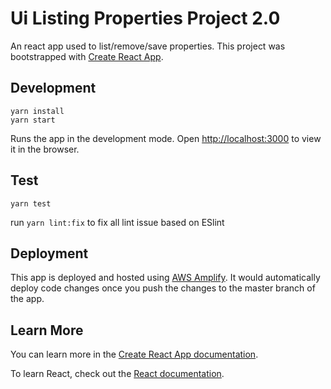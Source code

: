 # Ui Listing Properties Project 2.0
An react app used to list/remove/save properties. This project was bootstrapped with [Create React App](https://github.com/facebook/create-react-app).

## Development
```
yarn install
yarn start
```
Runs the app in the development mode. 
Open [http://localhost:3000](http://localhost:3000) to view it in the browser.

## Test
```
yarn test
```
run `yarn lint:fix`
to fix all lint issue based on ESlint

## Deployment
This app is deployed and hosted using [AWS Amplify](https://aws.amazon.com/amplify/). It would automatically deploy code changes once you 
push the changes to the master branch of the app. 

## Learn More

You can learn more in the [Create React App documentation](https://facebook.github.io/create-react-app/docs/getting-started).

To learn React, check out the [React documentation](https://reactjs.org/).
